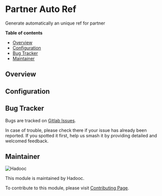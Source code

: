 # Partner Auto Ref

Generate automatically an unique ref for partner

**Table of contents**

- [Overview](#overview)
- [Configuration](#configuration)
- [Bug Tracker](#bug-tracker)
- [Maintainer](#maintainer)

## Overview

## Configuration

## Bug Tracker

Bugs are tracked on [Gitlab Issues](https://github.com/odoo-sa/custom/farha_logistic).

In case of trouble, please check there if your issue has already been reported. If you spotted it first, help us smash
it by providing detailed and welcomed feedback.

## Maintainer

![Hadooc](https://hadooc.com/logo)

This module is maintained by Hadooc.

To contribute to this module, please visit [Contributing Page](https://gitlab.com/hadooc/extra/wikis/Contributing).
